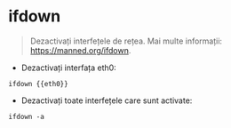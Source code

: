 # ifdown

> Dezactivați interfețele de rețea.
> Mai multe informații: <https://manned.org/ifdown>.

- Dezactivați interfața eth0:

`ifdown {{eth0}}`

- Dezactivați toate interfețele care sunt activate:

`ifdown -a`

